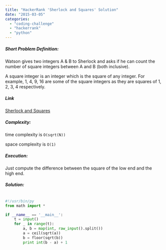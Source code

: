 ```yaml
---
title: "HackerRank 'Sherlock and Squares' Solution"
date: "2015-03-05"
categories: 
  - "coding-challenge"
  - "hackerrank"
  - "python"
---
```


##### Short Problem Definition:

Watson gives two integers A & B to Sherlock and asks if he can count the number of square integers between A and B (both inclusive).

A square integer is an integer which is the square of any integer. For example, 1, 4, 9, 16 are some of the square integers as they are squares of 1, 2, 3, 4 respectively.

##### Link

[Sherlock and Squares](https://www.hackerrank.com/challenges/sherlock-and-squares)

##### Complexity:

time complexity is `O(sqrt(N))`

space complexity is `O(1)`

##### Execution:

Just compute the difference between the square of the low end and the high end.

##### Solution:

```python

#!/usr/bin/py
from math import *

if __name__ == '__main__':
    t = input()
    for _ in range(t):
        a, b = map(int, raw_input().split())
        a = ceil(sqrt(a))
        b = floor(sqrt(b))
        print int(b - a) + 1
```
